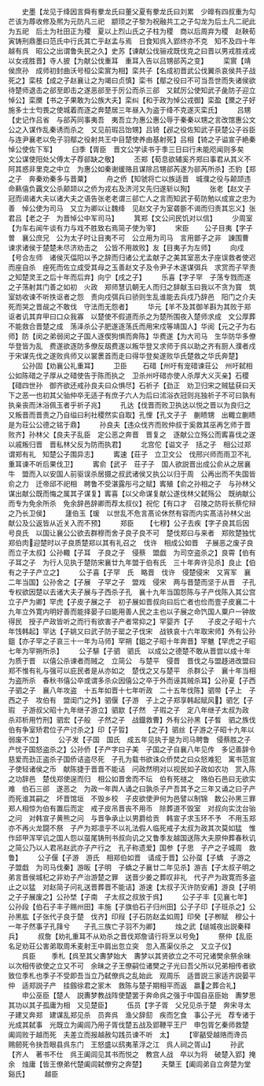 <!-- { "loadSidebar": true } -->
　　史墨【龙见于绛因言舜有豢龙氏曰董父夏有豢龙氏曰刘累　少皥有四叔重为勾芒该为蓐收修及熈为元防凡三祀　颛顼之子黎为祝融共工之子勾龙为后土凡二祀此为五祀　后土为社田正为稷　夏以上烈山氏之子柱为稷　商以后周弃为稷　赵鞅荀寅铸刑鼎墨曰范氏中行氏其亡乎赵孟与焉　日食知呉入郢终亦不克　知不及四十年越有呉　昭公之出谓鲁失民之久】史苏【谏献公伐骊戎既伐克之曰晋以男戎胜戎戎以女戎胜晋】寺人披【为献公伐重耳　重耳入告以吕甥郤芮之变】
　　栾賔【靖侯庶孙　成师初封曲沃号桓公栾賔为相】栾共子【名成初晋武公伐翼杀哀侯共子战死之】栾枝【成之子赵襄让之为竭曰贞慎】栾书【鄢之役曰不可当吾世而失诸侯欲待楚师退击之郤至即击之遂恶郤至于厉公而杀三郤　又弑厉公使知武子彘防子迎立悼公】栾黡【书之子果敢为公族大夫】栾纠【和于政为悼公戎御】栾盈【黡之子好施多士士匄畏之使城着而逐之奔楚居三年昼入为盗于绛不克遂灭栾氏】
　　吕甥【史记作吕省　与郤芮同事夷吾　夷吾立为惠公惠公辱于秦秦以甥之言改馆惠公文公之入谋作乱秦诱而杀之　又见前瑕吕饴甥】吕锜【邲之役佐知武子获楚公子谷臣与连尹襄老以免子羽鄢之役射共王中目楚使养由基射死】吕相【锜之子谥宣子絶秦　悼公使佐下军】
　　臼季【胥臣　晋文公学读书于季三日曰行未能咫闻则多矣　文公谋使阳处父傅太子荐郤缺之敬】
　　丕郑【荀息欲辅奚齐郑曰事君从其义不阿其惑非里克之中立　为惠公如秦谢缓赂且谋除吕甥郤芮遂为郤芮所杀】丕豹【郑之子　奔秦劝秦多与晋粟】
　　舟之侨【知虢将亡以族适晋　城濮之役与颠颉违命爇僖负覊文公杀颠颉以之侨为戎右及济河又先归遂斩以狥】
　　张老【赵文子冠而谒诸大夫以诸大夫之语告张老老谓三郤亡人之言而知武子荀防勉以成宣之忠为善　悼公使为司马　又立为卿以让魏绛　见赵文子为室砻斵不谒而归责其忘义】张君吕【老之子　为晋悼公中军司马】
　　箕郑【文公问民饥对以信】
　　少周室【为车右闻牛谈有力与戏不胜致右焉简子使为宰】
　　宋臣
　　公子目夷【字子曽　襄公庶兄　公为太子时让目夷不可　公立用为司马　言用鄫子之非　諌围曹　谏求诸侯于楚楚未尽济劝击之　公皆不用故败】友【目夷子为左师】
　　向戍【号合左师　诸侯灭偪阳以予之辞而归诸公尤孟献子之美其室恶太子座误救者使迟而座自杀　痤死而佐立成受其母之玉善赵文子及令尹子木遂谋弭兵　求赏而子罕责之知楚灵王之后十年而后弃】向宁【戌之子】
　　乐喜【字子罕　子荡专戮而逐之子荡射其门善之如初　火政　郑师慧讥朝无人而归之辞献玉曰我以不贪为寳　筑室妨收谏不听抶讴者之怨　责向戍弭兵曰骄则生乱谁能去兵戍乃辞邑　阳门之介夫死而哭之晋觇之不敢伐　守法而无怨者】
　　华元【羊不及其御羊斟为其败于郑　讴者讥其弃甲曰口众我寡　以楚使不假道而杀之为楚所围夜入楚师求成　文公厚葬不能救合晋楚之成　荡泽杀公子肥遂逐荡氏而用宋戍等靖国人】华阅【元之子为右师】防【闵之弟弱闵之子国人逐偰狗惧而奔陈】华费遂【为大司马　生华防华多僚华登皆为乱　费遂欲逐防多僚反刼费遂以叛华登又求师于呉以助之齐有厨人濮者戍于宋谋先伐之遂败呉师又以裳褁首而走曰得华登矣遂败华氏楚救之华氏奔楚】
　　公孙固【劝襄公礼重耳】
　　卫臣
　　石碏【州吁有宠碏谏荘公　州吁弑相公如陈碏之子厚从之碏使告于陈而执之　卫杀州吁碏亦使人杀厚大义灭亲】石稷【碏四世孙　御齐欲还戒孙良夫曰众惧尽】石祈子【劲正　劝卫归宋之贼猛获曰天下之恶一也初其父骀仲卒无适子有庶子六人为后曰沭浴衣冠则兆独祈子不可曰孰有执亲丧而沐浴佩玉者乎祈子兆】
　　孔达【伐晋而败卫执达以悦之晋以为良归之又叛晋而晋责之乃自缢曰利社稷然实自取】孔悝【孔文子子　蒯瞆甥　出輙立蒯瞆是为荘公公德之铭于鼎】
　　孙良夫【违众伐齐而败仲叔于奚救其巫再乞师于晋败齐】孙林父【良夫子乱臣　定公恶之奔晋　晋复之　逐献公立殇公而寗喜伐之遂以戚叛归晋　晋私林父反为防而执君】
　　北宫佗【谥文子　括之子　相公过郑谓郑有礼　知楚公子围异志】
　　寗速【荘子　立卫文公　伐邢兴师而雨卫不礼重耳谏不听后果伐卫】
　　寗俞【武子　荘子子　国人欲説晋出成公俞从之居襄牛　盟而入以安国人前驱误杀居摄之叔武诸侯又执公以归于周　公再出而不失国皆俞之力　迁帝邱不祀相　聘鲁不受湛露彤弓之赋】寗殖【俞之孙相之子　与孙林父谋出献公既而悔之属其子谋复】寗喜【以父命谋复献公遂伐林父弑殇公　既纳献公而专为免余所杀　免余辞邑辞卿而荐太叔仪】祝佗【有口才　召陵之防将长蔡佗辩之乃长卫侯】
　　蘧伯玉【瑗　以世乱不危言髙论休然有容而内实髙洁孙林父出献公及公返皆从近关入而不预】
　　郑臣
　　【七穆】公子去疾【字子良其后因号良氏　以国让襄公公欲去群穆而舍子良子良不可　楚伐郑曰与来者　郑败楚独忧　郑伯肉迎楚时以子良质楚郑以其有礼召之　伐许　相成公如晋　子展恶之废子良而立子太叔】公孙輙【子耳　子良之子　侵蔡　盟戯　为司空盗杀之】良霄【伯有　子耳之子　为行人见执于楚防宋襄廿九年盟于伯有氏　三十年奔许见杀】良止【伯有之子子产立之】
　　公子喜【子罕　氏　略晋　伐许　侵楚侵宋　又宵军　襄二年当国】公孙舍之【子展　子罕之子　盟戏　侵宋　两与晋楚而坚于从晋　子孔专权欲因楚以去诸大夫子展与子西杀子孔　襄十九年当国怨陈与子产伐陈入其公宫　立子产为卿】罕虎【子皮子展之子　初子展如晋叔向曰后亡者也俭而壹子皮襄二十九年立外寛内明好善而能择晏子曰能用善人民之主也以子展之命饩国人粟户一钟故得民　授子产政皆听之而行有欲害子产者常抑之】罕婴齐【子　　子皮之子昭十六年饯韩起】罕达【子姚又曰武子防子罂之子伐宋　战铁哀十六年取宋师】外有公孙鉏【亦子罕之子哀三十一年为马师】罕朔【鉏之子昭十年奔晋】罕魋【罕虎之子昭七年为罕朔所杀】
　　公子騑【子驷　驷氏　以成公之德楚不敢从晋尝以成十年为质于晋　以僖公杀谏者而贼之　立简公　与楚平　侵晋　晋伐之与盟趍进改盟曰郑不惟有礼与强可以庇民者是从亦如之　楚伐之又与楚平　杀群公子　襄十年当相为盗所杀　春秋书僖公卒或谓多杀众因僖公之卒于外而诬其贼杀耳】公孙夏【子西　子驷之子　襄八年攻盗　十五年如晋十七年听政　二十五年伐陈】驷带【子上　子西之子　攻伯有　盟闺门之外】驷偃【子游　子上之子郑享韩起赋风】驷乞【子瑕　子游叔父昭十九年继子游立】驷歂【子然　子瑕之子　定八年继子太叔为政　杀邓析用竹刑】驷宏【子般　子然之子　战鐡救曹】外有公孙黑【子晳　驷之族伐伯有争室矫君位子产讨杀之】印【子晢】
　　【之子】驷丝【子游之子昭十九年以弱废不立】
　　公子发【子国　国氏　成五年见执于是为司马聘鲁　侵蔡胜之子产忧子国怒盗杀之】公孙侨【子产字曰子美　子国之子自襄八年见传　多记善辞令　慈爱而劲正盗杀子国侨诘盗尽死　子孔为载书欲诛众侨焚之曰众怒难犯　寓书范宣子使轻诸侯之币　献陈捷于晋晋不能诘　问政然明对以视民如子政如农功　赏入陈之功辞邑　楚伐郑使逞而归　相公如晋舍而不坛　伯有死禭之　赂伯石邑曰无欲实难　伯石三郤　遂恶之　为政一年舆人诵之曰孰杀子产吾其予之三年又诵之曰子产而死谁其嗣之　坏晋馆垣　不毁乡校　子皮欲使尹何为邑譬以制锦　数公孙黑三罪　郑人相惊为伯有置后而定　戒子皮吊晋丧不用币　除葬道不毁室　对叔向实沈台骀之问　对韩宣子黄熊之问　与晋争承止以男爵给贡　韩宣子求玉环不予　不用玉郑亦不再火龙闘不祭　子产为郑凛乎不以礼法假人临死戒子太叔为政其次莫如猛　惟作邱甲浑罕讥之国人怨以虿尾铸刑书叔向讥之又鲁季友越国送陈大夫原仲葬春秋讥之简公乃以人君吊赵武亦子产行之　孔子称遗爱】国参【子思　子产之子城周　救鲁】
　　公子偃【子游　游氏　相郑伯如晋　请成于晋】公孙虿【子蟜　子游之子盟戱　为司马伐秦】游昄【子明　子蟜之子襄廿二年见杀】游吉【子太叔子明之弟言晋侯城杞之非劝子产治游楚之罪　送晋少姜之葬叹非礼　代子产为政寛而多盗止之以猛　对赵简子问礼送晋葬晋不能诘】游速【太叔子灭许防安甫】游良【子明之子子展废之】公孙埜【子南　子太叔之叔放于呉】
　　公子子丰【见襄七年】公孙段【伯石子丰子赐州田】丰施【子旗伯石子归州田】公子子印【子班杀之】公孙黑肱【子张代子良于楚　伐齐】印叚【子石防赵孟如周】印癸【子栁赋　穆公十一年子然事子孔箨兮　　子孔三族亡子羽不为卿】
　　烛之武【缒城夜出説秦释兵】
　　叔詹【劝礼重耳不从劝杀之晋伐郑詹请行将烹以号免】
　　祭仲【乱臣名足劝荘公害弟取周禾麦射王中肩出忽立突　忽入髙渠仪杀之　又立子仪】
　　呉臣
　　季札【呉至其父夀梦始大　夀梦以其贤欲立之不可兄诸樊余祭余昧以次相传欲使之立又不可　余昧之子王僚嗣位诸樊之子光曰吾父所以兄弟相传者欲致位季札也季子不受即吾当立乃弑僚呉之乱始此　观周乐　适晋説三家适齐説晏平仲　适郑説子产　挂劔徐君之冡木　救陈与楚子期相平而返　嬴之葬合礼】
　　申公巫臣【楚人　説夀梦教战阵使楚罢于奔命呉之强于中国自巫臣始　夀梦思其功以其子孤庸为相　又见楚臣】
　　伍员【字子胥　父兄见杀于楚　奔宋寻太子建又奔郑　建谋乱郑见杀　员奔呉　渔父辞劎　疾而乞食　事公子光　荐专诸于光成其弑事　光既立为阖闾乃用子胥伐楚五战及郢鞭平王尸　申包胥乞秦师救楚　阖闾败于越而死　夫差立而报越赦勾践员谏不听　太】
　　【宰嚭受越赂而谗员　赐劒死令抉吾眼县呉东门　王怒盛以鸱夷革浮之江　呉人祠之胥山】
　　孙武【齐人　著书不仕　呉王阖闾见其书而悦之　教宫人战　卒以为将　破楚入郢】掩余　烛庸【皆王僚弟代楚阖闾弑僚穷之奔楚】
　　夫槩王【阖闾弟自立奔楚为堂谿氏】
　　越臣
